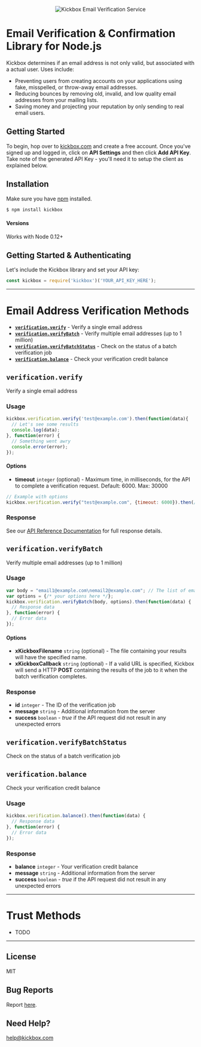 <p align="center">
  <img src="https://static.kickbox.io/kickbox_github.png" alt="Kickbox Email Verification Service">
  <br>
</p>

# Email Verification & Confirmation Library for Node.js

Kickbox determines if an email address is not only valid, but associated with a actual user. Uses include:

* Preventing users from creating accounts on your applications using fake, misspelled, or throw-away email addresses.
* Reducing bounces by removing old, invalid, and low quality email addresses from your mailing lists.
* Saving money and projecting your reputation by only sending to real email users.

## Getting Started

To begin, hop over to [kickbox.com](https://kickbox.com) and create a free account. Once you've signed up and logged in, click on **API Settings** and then click **Add API Key**. Take note of the generated API Key - you'll need it to setup the client as explained below.

## Installation

Make sure you have [npm](https://npmjs.org) installed.

```bash
$ npm install kickbox
```

#### Versions

Works with Node 0.12+

## Getting Started & Authenticating

Let's include the Kickbox library and set your API key:

```js
const kickbox = require('kickbox')('YOUR_API_KEY_HERE');
```

- - - - 

# Email Address Verification Methods
* **[`verification.verify`](#verificationverify)** - Verify a single email address
* **[`verification.verifyBatch`](#verificationverifybatch)** - Verify multiple email addresses (up to 1 million)
* **[`verification.verifyBatchStatus`](#verificationverifybatchstatus)** - Check on the status of a batch verification job
* **[`verification.balance`](#verificationbalance)** - Check your verification credit balance

## `verification.verify`
Verify a single email address

### Usage

```js
kickbox.verification.verify('test@example.com').then(function(data){
  // Let's see some results
  console.log(data);
}, function(error) {
  // Something went awry
  console.error(error);
});
```

#### Options

* **timeout** `integer` (optional) - Maximum time, in milliseconds, for the API to complete a verification request. Default: 6000. Max: 30000

```js
// Example with options
kickbox.verification.verify("test@example.com", {timeout: 6000}).then(/*...*/);
```

### Response

See our [API Reference Documentation](https://docs.kickbox.com/v2.0/reference#section-response-values) for full response details.

## `verification.verifyBatch`
Verify multiple email addresses (up to 1 million)

### Usage

```js
var body = "email1@example.com\nemail2@example.com"; // The list of email addresses, one per line or in CSV format.
var options = {/* your options here */};
kickbox.verification.verifyBatch(body, options).then(function(data) {
  // Response data
}, function(error) {
  // Error data
});
```

#### Options

* **xKickboxFilename** `string` (optional) - The file containing your results will have the specified name.
* **xKickboxCallback** `string` (optional) - If a valid URL is specified, Kickbox will send a HTTP **POST**  containing the results of the job to it when the batch verification completes.

### Response
* **id** `integer` - The ID of the verification job
* **message** `string` - Additional information from the server
* **success** `boolean` - _true_ if the API request did not result in any unexpected errors

## `verification.verifyBatchStatus`
Check on the status of a batch verification job

## `verification.balance`
Check your verification credit balance

### Usage

```js
kickbox.verification.balance().then(function(data) {
  // Response data
}, function(error) {
  // Error data
});
```

### Response
* **balance** `integer` - Your verification credit balance
* **message** `string` - Additional information from the server
* **success** `boolean` - _true_ if the API request did not result in any unexpected errors

- - - - 

# Trust Methods
- TODO

- - - - 

## License
MIT

## Bug Reports
Report [here](https://github.com/kickboxio/kickbox-node/issues).

## Need Help?
help@kickbox.com

